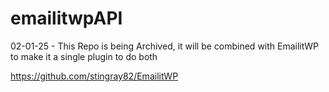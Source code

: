 emailitwpAPI
============

02-01-25 - This Repo is being Archived, it will be combined with EmailitWP to
make it a single plugin to do both  
  
https://github.com/stingray82/EmailitWP
